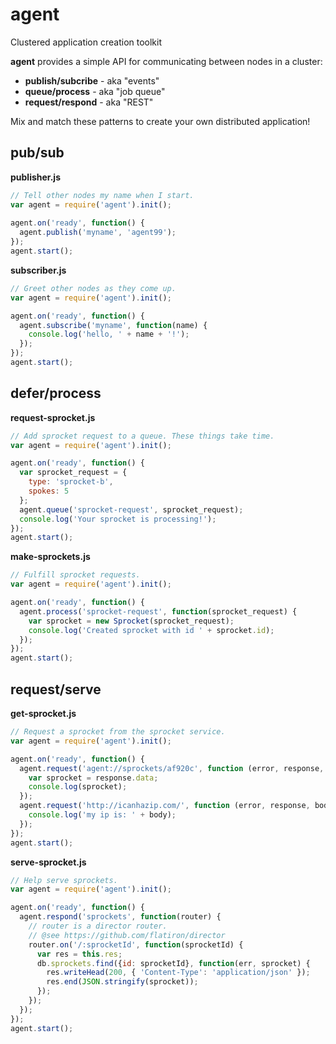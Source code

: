 agent
=====

Clustered application creation toolkit

**agent** provides a simple API for communicating between nodes in a cluster:

- **publish/subcribe** - aka "events"
- **queue/process** - aka "job queue"
- **request/respond** - aka "REST"

Mix and match these patterns to create your own distributed application!

pub/sub
-------

**publisher.js**

```javascript
// Tell other nodes my name when I start.
var agent = require('agent').init();
    
agent.on('ready', function() {
  agent.publish('myname', 'agent99');
});
agent.start();
```

**subscriber.js**

```javascript
// Greet other nodes as they come up.
var agent = require('agent').init();

agent.on('ready', function() {
  agent.subscribe('myname', function(name) {
    console.log('hello, ' + name + '!');
  });
});
agent.start();
```

defer/process
-------------

**request-sprocket.js**

```javascript
// Add sprocket request to a queue. These things take time.
var agent = require('agent').init();

agent.on('ready', function() {
  var sprocket_request = {
    type: 'sprocket-b',
    spokes: 5
  };
  agent.queue('sprocket-request', sprocket_request);
  console.log('Your sprocket is processing!');
});
agent.start();
```

**make-sprockets.js**

```javascript
// Fulfill sprocket requests.
var agent = require('agent').init();

agent.on('ready', function() {
  agent.process('sprocket-request', function(sprocket_request) {
    var sprocket = new Sprocket(sprocket_request);
    console.log('Created sprocket with id ' + sprocket.id);
  });
});
agent.start();
```

request/serve
---------------

**get-sprocket.js**

```javascript
// Request a sprocket from the sprocket service.
var agent = require('agent').init();

agent.on('ready', function() {
  agent.request('agent://sprockets/af920c', function (error, response, body) {
    var sprocket = response.data;
    console.log(sprocket);
  });
  agent.request('http://icanhazip.com/', function (error, response, body) {
    console.log('my ip is: ' + body);
  });
});
agent.start();
```

**serve-sprocket.js**

```javascript
// Help serve sprockets.
var agent = require('agent').init();

agent.on('ready', function() {
  agent.respond('sprockets', function(router) {
    // router is a director router.
    // @see https://github.com/flatiron/director
    router.on('/:sprocketId', function(sprocketId) {
      var res = this.res;
      db.sprockets.find({id: sprocketId}, function(err, sprocket) {
        res.writeHead(200, { 'Content-Type': 'application/json' });
        res.end(JSON.stringify(sprocket));
      });
    });
  });
});
agent.start();
```
